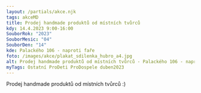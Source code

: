 ```yaml
---
layout: /partials/akce.njk
tags: akceMD
title: Prodej handmade produktů od místních tvůrců
kdy: 14.4.2023 9:00-16:00
SouborRok: "2023"
SouborMesic: "04"
SouborDen: "14"
kde: Palackého 106 - naproti faře
foto: /images/akce/plakat_sdilenka_hubro_a4.jpg
alt: Prodej handmade produktů od místních tvůrců - Palackého 106 - naproti faře
myTags: Ostatní ProDeti ProDospele duben2023
---
```

<!--StartFragment-->

Prodej handmade produktů od místních tvůrců :)

<!--EndFragment-->